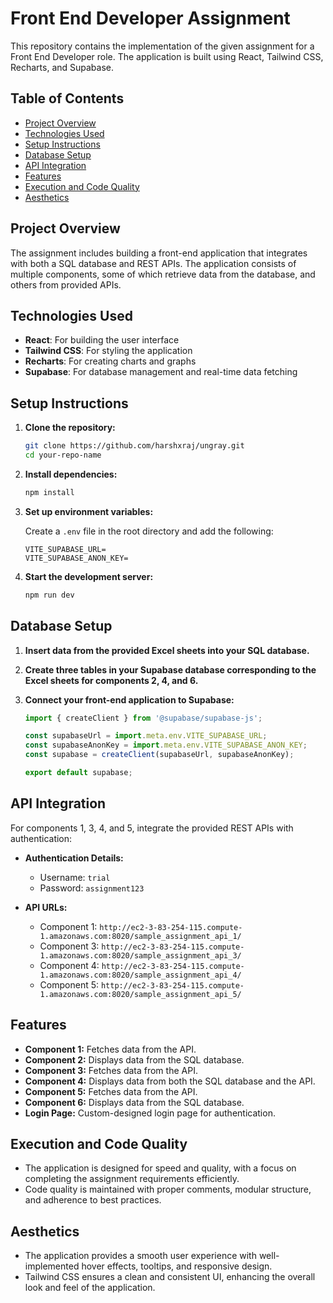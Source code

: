 # Front End Developer Assignment

This repository contains the implementation of the given assignment for a Front End Developer role. The application is built using React, Tailwind CSS, Recharts, and Supabase.

## Table of Contents

- [Project Overview](#project-overview)
- [Technologies Used](#technologies-used)
- [Setup Instructions](#setup-instructions)
- [Database Setup](#database-setup)
- [API Integration](#api-integration)
- [Features](#features)
- [Execution and Code Quality](#execution-and-code-quality)
- [Aesthetics](#aesthetics)

## Project Overview

The assignment includes building a front-end application that integrates with both a SQL database and REST APIs. The application consists of multiple components, some of which retrieve data from the database, and others from provided APIs.

## Technologies Used

- **React**: For building the user interface
- **Tailwind CSS**: For styling the application
- **Recharts**: For creating charts and graphs
- **Supabase**: For database management and real-time data fetching

## Setup Instructions

1. **Clone the repository:**

   ```bash
   git clone https://github.com/harshxraj/ungray.git
   cd your-repo-name
   ```

2. **Install dependencies:**

   ```bash
   npm install
   ```

3. **Set up environment variables:**

   Create a `.env` file in the root directory and add the following:

   ```plaintext
   VITE_SUPABASE_URL=
   VITE_SUPABASE_ANON_KEY=
   ```

4. **Start the development server:**

   ```bash
   npm run dev
   ```

## Database Setup

1. **Insert data from the provided Excel sheets into your SQL database.**
2. **Create three tables in your Supabase database corresponding to the Excel sheets for components 2, 4, and 6.**
3. **Connect your front-end application to Supabase:**

   ```javascript
   import { createClient } from '@supabase/supabase-js';

   const supabaseUrl = import.meta.env.VITE_SUPABASE_URL;
   const supabaseAnonKey = import.meta.env.VITE_SUPABASE_ANON_KEY;
   const supabase = createClient(supabaseUrl, supabaseAnonKey);

   export default supabase;
   ```

## API Integration

For components 1, 3, 4, and 5, integrate the provided REST APIs with authentication:

- **Authentication Details:**
  - Username: `trial`
  - Password: `assignment123`

- **API URLs:**
  - Component 1: `http://ec2-3-83-254-115.compute-1.amazonaws.com:8020/sample_assignment_api_1/`
  - Component 3: `http://ec2-3-83-254-115.compute-1.amazonaws.com:8020/sample_assignment_api_3/`
  - Component 4: `http://ec2-3-83-254-115.compute-1.amazonaws.com:8020/sample_assignment_api_4/`
  - Component 5: `http://ec2-3-83-254-115.compute-1.amazonaws.com:8020/sample_assignment_api_5/`

## Features

- **Component 1:** Fetches data from the API.
- **Component 2:** Displays data from the SQL database.
- **Component 3:** Fetches data from the API.
- **Component 4:** Displays data from both the SQL database and the API.
- **Component 5:** Fetches data from the API.
- **Component 6:** Displays data from the SQL database.
- **Login Page:** Custom-designed login page for authentication.

## Execution and Code Quality

- The application is designed for speed and quality, with a focus on completing the assignment requirements efficiently.
- Code quality is maintained with proper comments, modular structure, and adherence to best practices.

## Aesthetics

- The application provides a smooth user experience with well-implemented hover effects, tooltips, and responsive design.
- Tailwind CSS ensures a clean and consistent UI, enhancing the overall look and feel of the application.
